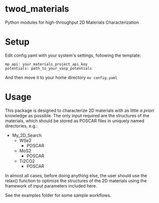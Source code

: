 # twod_materials
Python modules for high-throughput 2D Materials Characterization

# Setup
Edit config.yaml with your system's settings, following the template:

```
mp_api: your_materials_project_api_key
potentials: path_to_your_vasp_potentials
```

And then move it to your home directory ```mv config.yaml```

# Usage

This package is designed to characterize 2D materials with as little 
*a priori* knowledge as possible. The only input required are the 
structures of the materials, which should be stored as POSCAR files in 
uniquely named directories, e.g.:

+ My_2D_Search
    + WSe2
        + POSCAR
    + MoS2
        + POSCAR
    + Ti2CO2
        + POSCAR

In almost all cases, before doing anything else, the user should use the 
relax() function to optimize the structures of the 2D materials using 
the framework of input parameters included here.

See the examples folder for some sample workflows.